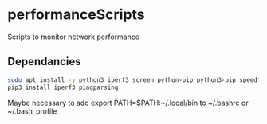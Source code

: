 # performanceScripts
Scripts to monitor network performance

## Dependancies

```bash
sudo apt install -y python3 iperf3 screen python-pip python3-pip speedtest-cli fast.com
pip3 install iperf3 pingparsing
```
Maybe necessary to add export PATH=$PATH:~/.local/bin to ~/.bashrc or ~/.bash_profile
